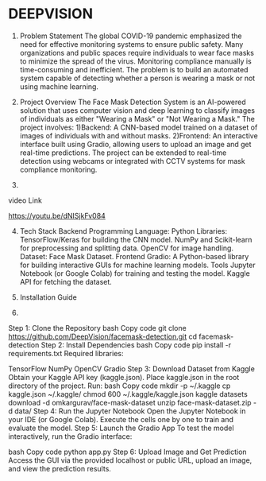 # DEEPVISION

1. Problem Statement
The global COVID-19 pandemic emphasized the need for effective monitoring systems to ensure public safety. Many organizations and public spaces require individuals to wear face masks to minimize
 the spread of the virus. Monitoring compliance manually is time-consuming and inefficient. The problem is to build an automated system capable of detecting whether a person is wearing a mask or not
 using machine learning.


2. Project Overview
The Face Mask Detection System is an AI-powered solution that uses computer vision and deep learning to classify images of individuals as either "Wearing a Mask" or "Not Wearing a Mask." The project involves:
1)Backend: A CNN-based model trained on a dataset of images of individuals with and without masks.
2)Frontend: An interactive interface built using Gradio, allowing users to upload an image and get real-time predictions.
The project can be extended to real-time detection using webcams or integrated with CCTV systems for mask compliance monitoring.

3)
video Link

https://youtu.be/dNISjkFv084




4. Tech Stack
Backend
Programming Language: Python
Libraries:
TensorFlow/Keras for building the CNN model.
NumPy and Scikit-learn for preprocessing and splitting data.
OpenCV for image handling.
Dataset: Face Mask Dataset.
Frontend
Gradio: A Python-based library for building interactive GUIs for machine learning models.
Tools
Jupyter Notebook (or Google Colab) for training and testing the model.
Kaggle API for fetching the dataset.


5. Installation Guide
6. 
Step 1: Clone the Repository
bash
Copy code
git clone https://github.com/DeepVision/facemask-detection.git
cd facemask-detection
Step 2: Install Dependencies
bash
Copy code
pip install -r requirements.txt
Required libraries:

TensorFlow
NumPy
OpenCV
Gradio
Step 3: Download Dataset from Kaggle
Obtain your Kaggle API key (kaggle.json).
Place kaggle.json in the root directory of the project.
Run:
bash
Copy code
mkdir -p ~/.kaggle
cp kaggle.json ~/.kaggle/
chmod 600 ~/.kaggle/kaggle.json
kaggle datasets download -d omkargurav/face-mask-dataset
unzip face-mask-dataset.zip -d data/
Step 4: Run the Jupyter Notebook
Open the Jupyter Notebook in your IDE (or Google Colab).
Execute the cells one by one to train and evaluate the model.
Step 5: Launch the Gradio App
To test the model interactively, run the Gradio interface:

bash
Copy code
python app.py
Step 6: Upload Image and Get Prediction
Access the GUI via the provided localhost or public URL, upload an image, and view the prediction results.
